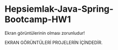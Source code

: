 # Hepsiemlak-Java-Spring-Bootcamp-HW1

Ekran görüntülerinin olması zorunludur!

EKRAN GÖRÜNTÜLERİ PROJELERİN İÇİNDEDİR.
